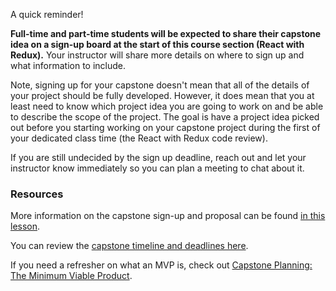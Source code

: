 A quick reminder!

**Full-time and part-time students will be expected to share their capstone idea on a sign-up board at the start of this course section (React with Redux).** Your instructor will share more details on where to sign up and what information to include.

Note, signing up for your capstone doesn't mean that all of the details of your project should be fully developed. However, it does mean that you at least need to know which project idea you are going to work on and be able to describe the  scope of the project. The goal is have a project idea picked out before you starting working on your capstone project during the first of your dedicated class time (the React with Redux code review).

If you are still undecided by the sign up deadline, reach out and let your instructor know immediately so you can plan a meeting to chat about it.

### Resources

More information on the capstone sign-up and proposal can be found [in this lesson](/react/react-fundamentals/independent-capstone-project-sign-up-and-proposal).

You can review the [capstone timeline and deadlines here](/react-classic/functional-programming-with-javascript/capstone-timeline-deadlines-and-brainstorming-homework).

If you need a refresher on what an MVP is, check out [Capstone Planning: The Minimum Viable Product](/react/functional-programming-with-javascript/capstone-planning-the-minimum-viable-product).